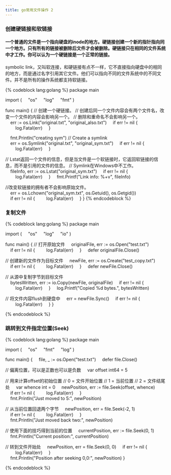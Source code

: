 ```yaml
---
title: go常用文件操作 2
---
```


### 创建硬链接和软链接
#### 一个普通的文件是一个指向硬盘的inode的地方。硬链接创建一个新的指针指向同一个地方。只有所有的链接被删除后文件才会被删除。硬链接只在相同的文件系统中才工作。你可以认为一个硬链接是一个正常的链接。

symbolic link，又叫软连接，和硬链接有点不一样，它不直接指向硬盘中的相同的地方，而是通过名字引用其它文件。他们可以指向不同的文件系统中的不同文件。并不是所有的操作系统都支持软链接。

{% codeblock lang:golang %}
package main

import (
    "os"
    "log"
    "fmt"
)

func main() {
// 创建一个硬链接。
// 创建后同一个文件内容会有两个文件名，改变一个文件的内容会影响另一个。
// 删除和重命名不会影响另一个。
    err := os.Link("original.txt", "original_also.txt")
    if err != nil {
        log.Fatal(err)
    }

    fmt.Println("creating sym")
// Create a symlink
    err = os.Symlink("original.txt", "original_sym.txt")
    if err != nil {
        log.Fatal(err)
    }

// Lstat返回一个文件的信息，但是当文件是一个软链接时，它返回软链接的信息，而不是引用的文件的信息。
// Symlink在Windows中不工作。
    fileInfo, err := os.Lstat("original_sym.txt")
    if err != nil {
        log.Fatal(err)
    }
    fmt.Printf("Link info: %+v", fileInfo)

//改变软链接的拥有者不会影响原始文件。
    err = os.Lchown("original_sym.txt", os.Getuid(), os.Getgid())
    if err != nil {
        log.Fatal(err)
    }
}
{% endcodeblock %}

### 复制文件

{% codeblock lang:golang %}
package main

import (
    "os"
    "log"
    "io"
)

func main() {
// 打开原始文件
    originalFile, err := os.Open("test.txt")
    if err != nil {
        log.Fatal(err)
    }
    defer originalFile.Close()

// 创建新的文件作为目标文件
    newFile, err := os.Create("test_copy.txt")
    if err != nil {
        log.Fatal(err)
    }
    defer newFile.Close()

// 从源中复制字节到目标文件
    bytesWritten, err := io.Copy(newFile, originalFile)
    if err != nil {
        log.Fatal(err)
    }
    log.Printf("Copied %d bytes.", bytesWritten)

// 将文件内容flush到硬盘中
    err = newFile.Sync()
    if err != nil {
        log.Fatal(err)
    }
}

{% endcodeblock %}

### 跳转到文件指定位置(Seek)

{% codeblock lang:golang %} 
package main

import (
    "os"
    "fmt"
    "log"
)

func main() {
    file, _ := os.Open("test.txt")
    defer file.Close()

// 偏离位置，可以是正数也可以是负数
    var offset int64 = 5

// 用来计算offset的初始位置
// 0 = 文件开始位置
// 1 = 当前位置
// 2 = 文件结尾处
    var whence int = 0
    newPosition, err := file.Seek(offset, whence)
    if err != nil {
        log.Fatal(err)
    }
    fmt.Println("Just moved to 5:", newPosition)

// 从当前位置回退两个字节
    newPosition, err = file.Seek(-2, 1)
    if err != nil {
        log.Fatal(err)
    }
    fmt.Println("Just moved back two:", newPosition)

// 使用下面的技巧得到当前的位置
    currentPosition, err := file.Seek(0, 1)
    fmt.Println("Current position:", currentPosition)

// 转到文件开始处
    newPosition, err = file.Seek(0, 0)
    if err != nil {
        log.Fatal(err)
    }
    fmt.Println("Position after seeking 0,0:", newPosition)
}

{% endcodeblock %}
